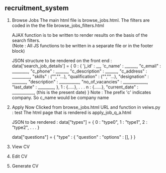 ## recruitment_system

1. Browse Jobs
    The main html file is browse_jobs.html.
    The filters are coded in the the file browse_jobs_filters.html
    
    AJAX function is to be written to render results on the basis of the search filters.    
    (Note : All JS functions to be written in a separate file or in the footer block)

    JSON structure to be rendered on the front end :
    data['search_job_details'] = {
        0 : {
            'j_id' : __,
            'c_name' : ______,
            "c_email" : ________,
            "c_phone" : ______,
            "c_description" : ______,
            "c_address" : _________,
            "skills" : ("",""...),
            "qualification" : ("",""...),
            "designation" : _______,
            "description" : __________,
            "no_of_vacancies" : ____________,
            "last_date" : ________,
        },
        1 : {.....},
        .
        .
        .
        n : {......},
        "current_date" : ___________, (this is the present date)
    }
    Note : The prefix 'c' indicates company. So c_name would be company name

2. Apply Now
    Clicked from browse_jobs.html
    URL and function in veiws.py : test
    The html page that is rendered is apply_job_q_a.html

    JSON to be rendered : 
    data["types"] = {
        0 : "type0",
        1 : "type1",
        2 : "type2",
        .
        .
        .
    }

    data["questions"] = {
        "type" : {
            "question" : 
            "options" : [],
        }
    }

3. View CV
4. Edit CV
5. Generate CV
